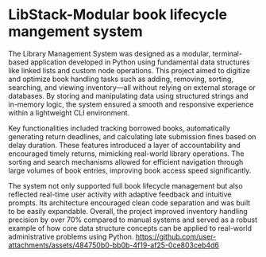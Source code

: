 # LibStack-Modular book lifecycle mangement system
The Library Management System was designed as a modular, terminal-based application developed in Python using fundamental data structures like linked lists and custom node operations. This project aimed to digitize and optimize book handling tasks such as adding, removing, sorting, searching, and viewing inventory—all without relying on external storage or databases. By storing and manipulating data using structured strings and in-memory logic, the system ensured a smooth and responsive experience within a lightweight CLI environment.

Key functionalities included tracking borrowed books, automatically generating return deadlines, and calculating late submission fines based on delay duration. These features introduced a layer of accountability and encouraged timely returns, mimicking real-world library operations. The sorting and search mechanisms allowed for efficient navigation through large volumes of book entries, improving book access speed significantly.

The system not only supported full book lifecycle management but also reflected real-time user activity with adaptive feedback and intuitive prompts. Its architecture encouraged clean code separation and was built to be easily expandable. Overall, the project improved inventory handling precision by over 70% compared to manual systems and served as a robust example of how core data structure concepts can be applied to real-world administrative problems using Python.
https://github.com/user-attachments/assets/484750b0-bb0b-4f19-af25-0ce803ceb4d6
